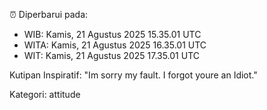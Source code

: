 ⏰ Diperbarui pada:
- WIB: Kamis, 21 Agustus 2025 15.35.01 UTC
- WITA: Kamis, 21 Agustus 2025 16.35.01 UTC
- WIT: Kamis, 21 Agustus 2025 17.35.01 UTC

Kutipan Inspiratif:
"Im sorry my fault. I forgot youre an Idiot."


Kategori: attitude

